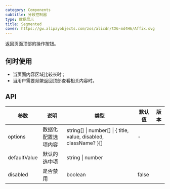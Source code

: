```yaml
---
category: Components
subtitle: 分段控制器
type: 数据展示
title: Segmented
cover: https://gw.alipayobjects.com/zos/alicdn/tX6-md4H6/Affix.svg
---
```


返回页面顶部的操作按钮。

## 何时使用

- 当页面内容区域比较长时；
- 当用户需要频繁返回顶部查看相关内容时。

## API

| 参数 | 说明 | 类型 | 默认值 | 版本 |
| --- | --- | --- | --- | --- |
| options | 数据化配置选项内容 | string\[] \| number\[] \| { title, value, disabled, className? }\[] | - |  |
| defaultValue | 默认的选中项 | string \| number |  |  |
| disabled | 是否禁用 | boolean | false |  |
